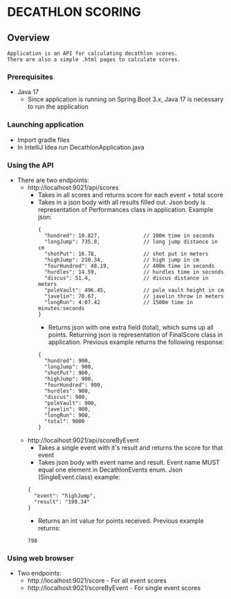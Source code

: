# DECATHLON SCORING

## Overview
    Application is an API for calculating decathlon scores.
    There are also a simple .html pages to calculate scores.

### Prerequisites
- Java 17 
  - Since application is running on Spring Boot 3.x, Java 17 is necessary to run the application

### Launching application
- Import gradle files
- In IntelliJ Idea run DecathlonApplication.java

### Using the API
- There are two endpoints:
  - http://localhost:9021/api/scores
    - Takes in all scores and returns score for each event + total score
    - Takes in a json body with all results filled out. Json body is representation of Performances class in application. Example json:
      ```
      {
        "hundred": 10.827,              // 100m time in seconds
        "longJump": 735.8,              // long jump distance in cm
        "shotPut": 16.78,               // shot put in meters
        "highJump": 210.34,             // high jump in cm
        "fourHundred": 48.19,           // 400m time in seconds
        "hurdles": 14.59,               // hurdles time in seconds
        "discus": 51.4,                 // discus distance in meters
        "poleVault": 496.45,            // pole vault height in cm
        "javelin": 70.67,               // javelin throw in meters
        "longRun": 4:07.42              // 1500m time in minutes:seconds
      }
      ```
      - Returns json with one extra field (total), which sums up all points. 
        Returning json is representation of FinalScore class in application. Previous example returns the following response: 
      ```
      {
        "hundred": 900,
        "longJump": 900,
        "shotPut": 900,
        "highJump": 900,
        "fourHundred": 900,
        "hurdles": 900,
        "discus": 900,
        "poleVault": 900,
        "javelin": 900,
        "longRun": 900,
        "total": 9000
      }
      ```
  - http://localhost:9021/api/scoreByEvent
    - Takes a single event with it's result and returns the score for that event
    - Takes json body with event name and result. Event name MUST equal one element in
      DecathlonEvents enum. Json (SingleEvent.class) example: 
    ```
    {
      "event": "highJump", 
      "result": "199.34"
    }
    ```
    - Returns an int value for points received. Previous example returns:
    ```
    798
    ```
      
### Using web browser
- Two endpoints:
  - http://localhost:9021/score - For all event scores
  - http://localhost:9021/scoreByEvent - For single event scores

